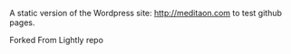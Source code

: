 A static version of the Wordpress site: http://meditaon.com to test github pages.

Forked From Lightly repo
